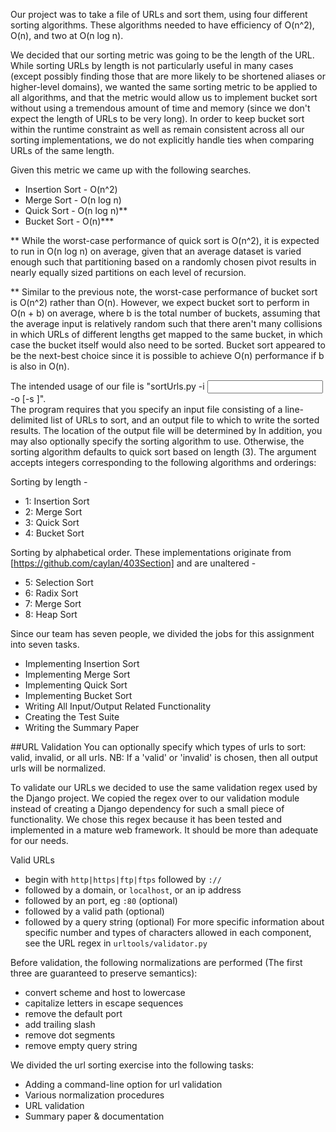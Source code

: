 Our project was to take a file of URLs and sort them, using four different sorting algorithms.  These algorithms needed to have efficiency of O(n^2), O(n), and two at O(n log n).


We decided that our sorting metric was going to be the length of the URL.  While sorting URLs by length is not particularly useful in many cases (except possibly finding those that are more likely to be shortened aliases or higher-level domains), we wanted the same sorting metric to be applied to all algorithms, and that the metric would allow us to implement bucket sort without using a tremendous amount of time and memory (since we don't expect the length of URLs to be very long).  In order to keep bucket sort within the runtime constraint as well as remain consistent across all our sorting implementations, we do not explicitly handle ties when comparing URLs of the same length.

Given this metric we came up with the following searches.
* Insertion Sort - O(n^2)
* Merge Sort - O(n log n)
* Quick Sort - O(n log n)**
* Bucket Sort - O(n)***

** While the worst-case performance of quick sort is O(n^2), it is expected to run in O(n log n) on average, given that an average dataset is varied enough such that partitioning based on a randomly chosen pivot results in nearly equally sized partitions on each level of recursion.

** Similar to the previous note, the worst-case performance of bucket sort is O(n^2) rather than O(n).  However, we expect bucket sort to perform in O(n + b) on average, where b is the total number of buckets, assuming that the average input is relatively random such that there aren't many collisions in which URLs of different lengths get mapped to the same bucket, in which case the bucket itself would also need to be sorted.  Bucket sort appeared to be the next-best choice since it is possible to achieve O(n) performance if b is also in O(n).

The intended usage of our file is "sortUrls.py -i <input file> -o <output file> [-s <sorting algorithm>]".  
The program requires that you specify an input file consisting of a line-delimited list of URLs to sort, and an output file to which to write the sorted results.  The location of the output file will be determined by 
In addition, you may also optionally specify the sorting algorithm to use.  Otherwise, the sorting algorithm defaults to quick sort based on length (3).  The argument accepts integers corresponding to the following algorithms and orderings:

Sorting by length -
* 1: Insertion Sort
* 2: Merge Sort
* 3: Quick Sort
* 4: Bucket Sort

Sorting by alphabetical order.  These implementations originate from [https://github.com/caylan/403Section] and are unaltered -
* 5: Selection Sort
* 6: Radix Sort
* 7: Merge Sort
* 8: Heap Sort

Since our team has seven people, we divided the jobs for this assignment into seven tasks.
* Implementing Insertion Sort
* Implementing Merge Sort
* Implementing Quick Sort
* Implementing Bucket Sort
* Writing All Input/Output Related Functionality
* Creating the Test Suite
* Writing the Summary Paper

##URL Validation
You can optionally specify which types of urls to sort: valid, invalid, or all urls. NB: If a 'valid' or 'invalid' is chosen, then all output urls will be normalized.

To validate our URLs we decided to use the same validation regex used by the Django project. We copied the regex over
to our validation module instead of creating a Django dependency for such a small piece of functionality.
We chose this regex because it has been tested and implemented in a mature web framework. It should be more than
adequate for our needs.

Valid URLs
* begin with `http|https|ftp|ftps` followed by `://`
* followed by a domain, or `localhost`, or an ip address
* followed by an port, eg `:80` (optional)
* followed by a valid path (optional)
* followed by a query string (optional)
For more specific information about specific number and types of characters allowed in each component,
see the URL regex in `urltools/validator.py`

Before validation, the following normalizations are performed (The first three are guaranteed to preserve semantics):
* convert scheme and host to lowercase
* capitalize letters in escape sequences
* remove the default port
* add trailing slash
* remove dot segments
* remove empty query string


We divided the url sorting exercise into the following tasks:
* Adding a command-line option for url validation
* Various normalization procedures
* URL validation
* Summary paper & documentation

